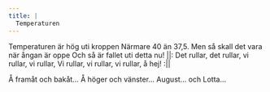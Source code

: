 ```yaml
---
title: |
  Temperaturen
---
```

Temperaturen är hög uti kroppen 
Närmare 40 än 37,5. 
Men så skall det vara när ångan är oppe 
Och så är fallet uti detta nu! 
||: Det rullar, det rullar, vi rullar, vi rullar, 
Vi rullar, vi rullar, vi rullar, å hej! :||

Å framåt och bakåt...
Å höger och vänster... 
August... och Lotta...